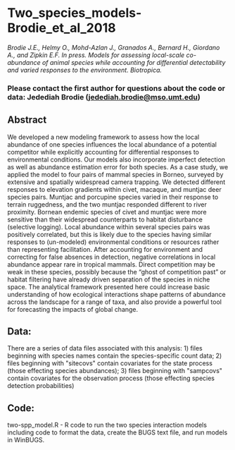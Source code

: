 # Two_species_models-Brodie_et_al_2018
*Brodie J.E., Helmy O., Mohd-Azlan J., Granados A., Bernard H., Giordano A., and Zipkin E.F. In press. Models for assessing local-scale co-abundance of animal species while accounting for differential detectability and varied responses to the environment. Biotropica.*

### Please contact the first author for questions about the code or data: Jedediah Brodie (jedediah.brodie@mso.umt.edu)

## Abstract
We developed a new modeling framework to assess how the local abundance of one species influences the local abundance of a potential competitor while explicitly accounting for differential responses to environmental conditions. Our models also incorporate imperfect detection as well as abundance estimation error for both species. As a case study, we applied the model to four pairs of mammal species in Borneo, surveyed by extensive and spatially widespread camera trapping. We detected different responses to elevation gradients within civet, macaque, and muntjac deer species pairs. Muntjac and porcupine species varied in their response to terrain ruggedness, and the two muntjac responded different to river proximity. Bornean endemic species of civet and muntjac were more sensitive than their widespread counterparts to habitat disturbance (selective logging). Local abundance within several species pairs was positively correlated, but this is likely due to the species having similar responses to (un-modeled) environmental conditions or resources rather than representing facilitation. After accounting for environment and correcting for false absences in detection, negative correlations in local abundance appear rare in tropical mammals. Direct competition may be weak in these species, possibly because the “ghost of competition past” or habitat filtering have already driven separation of the species in niche space. The analytical framework presented here could increase basic understanding of how ecological interactions shape patterns of abundance across the landscape for a range of taxa, and also provide a powerful tool for forecasting the impacts of global change. 

## **Data:**
There are a series of data files associated with this analysis: 1) files beginning with species names contain the species-specific count data; 2) files beginning with "sitecovs" contain covariates for the state process (those effecting species abundances); 3) files beginning with "sampcovs" contain covariates for the observation process (those effecting species detection probabilities) 


## **Code:**
two-spp_model.R - R code to run the two species interaction models including code to format the data, create the BUGS text file, and run models in WinBUGS.

